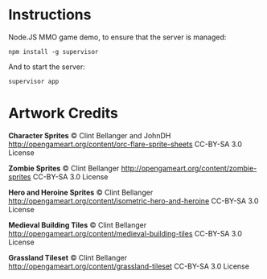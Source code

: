 Instructions
=========

Node.JS MMO game demo, to ensure that the server is managed:

```npm install -g supervisor```

And to start the server:

```supervisor app```


Artwork Credits
===============

**Character Sprites**
© Clint Bellanger and JohnDH
http://opengameart.org/content/orc-flare-sprite-sheets
CC-BY-SA 3.0 License

**Zombie Sprites**
© Clint Bellanger
http://opengameart.org/content/zombie-sprites
CC-BY-SA 3.0 License

**Hero and Heroine Sprites**
© Clint Bellanger
http://opengameart.org/content/isometric-hero-and-heroine
CC-BY-SA 3.0 License

**Medieval Building Tiles**
© Clint Bellanger
http://opengameart.org/content/medieval-building-tiles
CC-BY-SA 3.0 License

**Grassland Tileset**
© Clint Bellanger
http://opengameart.org/content/grassland-tileset
CC-BY-SA 3.0 License
